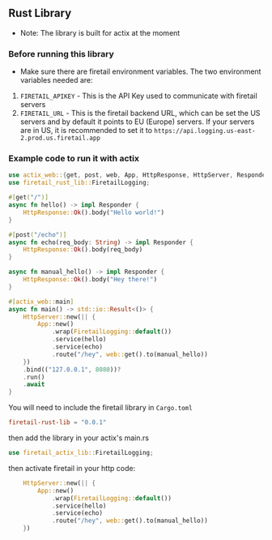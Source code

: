 ## Rust Library
* Note: The library is built for actix at the moment

### Before running this library
* Make sure there are firetail environment variables. The two environment variables needed are:
1. `FIRETAIL_APIKEY` - This is the API Key used to communicate with firetail servers
2. `FIRETAIL_URL` - This is the firetail backend URL, which can be set the US servers and by default it points to EU (Europe) servers. If your servers are in US, it is recommended to set it to `https://api.logging.us-east-2.prod.us.firetail.app`

### Example code to run it with actix
```rust
use actix_web::{get, post, web, App, HttpResponse, HttpServer, Responder};
use firetail_rust_lib::FiretailLogging;

#[get("/")]
async fn hello() -> impl Responder {
    HttpResponse::Ok().body("Hello world!")
}

#[post("/echo")]
async fn echo(req_body: String) -> impl Responder {
    HttpResponse::Ok().body(req_body)
}

async fn manual_hello() -> impl Responder {
    HttpResponse::Ok().body("Hey there!")
}

#[actix_web::main]
async fn main() -> std::io::Result<()> {
    HttpServer::new(|| {
        App::new()
            .wrap(FiretailLogging::default())
            .service(hello)
            .service(echo)
            .route("/hey", web::get().to(manual_hello))
    })
    .bind(("127.0.0.1", 8080))?
    .run()
    .await
}
```

You will need to include the firetail library in `Cargo.toml`
```toml
firetail-rust-lib = "0.0.1"
```

then add the library in your actix's main.rs
```rust
use firetail_actix_lib::FiretailLogging;
```

then activate firetail in your http code:
```rust
    HttpServer::new(|| {
        App::new()
            .wrap(FiretailLogging::default())
            .service(hello)
            .service(echo)
            .route("/hey", web::get().to(manual_hello))
    })
```
